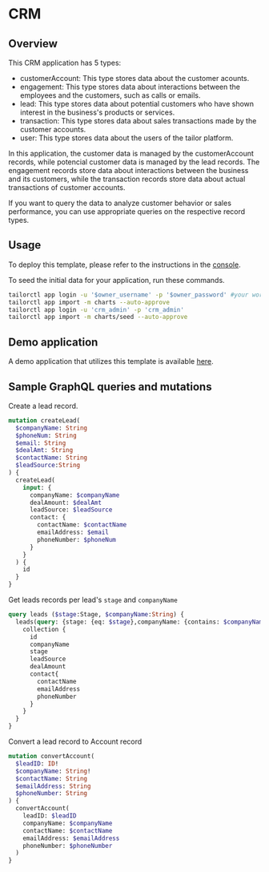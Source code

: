 # CRM

## Overview
This CRM application has 5 types:

- customerAccount: This type stores data about the customer acounts.
- engagement: This type stores data about interactions between the employees and the customers, such as calls or emails.
- lead: This type stores data about potential customers who have shown interest in the business's products or services.
- transaction: This type stores data about sales transactions made by the customer accounts.
- user: This type stores data about the users of the tailor platform.

In this application, the customer data is managed by the customerAccount records, while potencial customer data is managed by the lead records.
The engagement records store data about interactions between the business and its customers, while the transaction records store data about actual transactions of customer accounts.

If you want to query the data to analyze customer behavior or sales performance, you can use appropriate queries on the respective record types.


## Usage
To deploy this template, please refer to the instructions in the [console](https://console.tailor.tech/).

To seed the initial data for your application, run these commands.
```bash
tailorctl app login -u '$owner_username' -p '$owner_password' #your workspace owner name and password
tailorctl app import -m charts --auto-approve
tailorctl app login -u 'crm_admin' -p 'crm_admin'
tailorctl app import -m charts/seed --auto-approve
```


## Demo application

A demo application that utilizes this template is available [here](https://tailorinc.retool.com/embedded/public/ea42df32-d6f6-45c5-84c8-cac994586440).


## Sample GraphQL queries and mutations

Create a lead record.
```graphql
mutation createLead(
  $companyName: String
  $phoneNum: String
  $email: String
  $dealAmt: String
  $contactName: String
  $leadSource:String
) {
  createLead(
    input: {
      companyName: $companyName
      dealAmount: $dealAmt
      leadSource: $leadSource
      contact: {
        contactName: $contactName
        emailAddress: $email
        phoneNumber: $phoneNum
      }
    }
  ) {
    id
  }
}
```

Get leads records per lead's `stage` and `companyName`
```graphql
query leads ($stage:Stage, $companyName:String) {
  leads(query: {stage: {eq: $stage},companyName: {contains: $companyName} } ) {
    collection {
      id
      companyName
      stage
      leadSource
      dealAmount
      contact{
        contactName
        emailAddress
        phoneNumber
      }
    }
  }
}
```
Convert a lead record to Account record
```graphql
mutation convertAccount(
  $leadID: ID!
  $companyName: String!
  $contactName: String
  $emailAddress: String
  $phoneNumber: String
) {
  convertAccount(
    leadID: $leadID
    companyName: $companyName
    contactName: $contactName
    emailAddress: $emailAddress
    phoneNumber: $phoneNumber
  )
}
```
